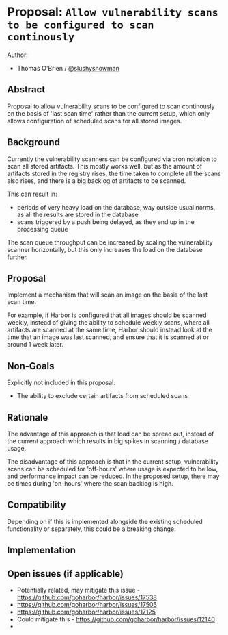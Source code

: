 # Proposal: `Allow vulnerability scans to be configured to scan continously`

Author:
- Thomas O'Brien / [@slushysnowman](https://github.com/slushysnowman)

## Abstract

Proposal to allow vulnerability scans to be configured to scan continously on the basis of 'last scan time' rather than the current setup, which only allows configuration of scheduled scans for all stored images.

## Background

Currently the vulnerability scanners can be configured via cron notation to scan all stored artifacts. This mostly works well, but as the amount of artifacts stored in the registry rises, the time taken to complete all the scans also rises, and there is a big backlog of artifacts to be scanned.

This can result in:
- periods of very heavy load on the database, way outside usual norms, as all the results are stored in the database
- scans triggered by a push being delayed, as they end up in the processing queue

The scan queue throughput can be increased by scaling the vulnerability scanner horizontally, but this only increases the load on the database further.

## Proposal

Implement a mechanism that will scan an image on the basis of the last scan time.

For example, if Harbor is configured that all images should be scanned weekly, instead of giving the ability to schedule weekly scans, where all artifacts are scanned at the same time, Harbor should instead look at the time that an image was last scanned, and ensure that it is scanned at or around 1 week later.

## Non-Goals

Explicitly not included in this proposal:
- The ability to exclude certain artifacts from scheduled scans

## Rationale

The advantage of this approach is that load can be spread out, instead of the current approach which results in big spikes in scanning / database usage.

The disadvantage of this approach is that in the current setup, vulnerability scans can be scheduled for 'off-hours' where usage is expected to be low, and performance impact can be reduced. In the proposed setup, there may be times during 'on-hours' where the scan backlog is high.

## Compatibility

Depending on if this is implemented alongside the existing scheduled functionality or separately, this could be a breaking change.

## Implementation


## Open issues (if applicable)
- Potentially related, may mitigate this issue - https://github.com/goharbor/harbor/issues/17538
- https://github.com/goharbor/harbor/issues/17505
- https://github.com/goharbor/harbor/issues/17125
- Could mitigate this - https://github.com/goharbor/harbor/issues/12140
- 


